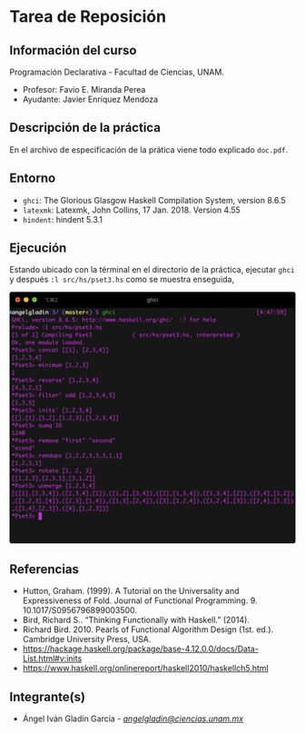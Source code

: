 # Tarea de Reposición

## Información del curso

Programación Declarativa - Facultad de Ciencias, UNAM.

* Profesor: Favio E. Miranda Perea
* Ayudante:	Javier Enríquez Mendoza

## Descripción de la práctica

En el archivo de especificación de la prática viene todo explicado 
`doc.pdf`.

## Entorno

* `ghci`: The Glorious Glasgow Haskell Compilation System, version 8.6.5
* `latexmk`: Latexmk, John Collins, 17 Jan. 2018. Version 4.55
* `hindent`: hindent 5.3.1

## Ejecución

Estando ubicado con la términal en el directorio de la práctica,
ejecutar `ghci` y después `:l src/hs/pset3.hs` como se muestra enseguida,

![](assets/1.png)


## Referencias

* Hutton, Graham. (1999). A Tutorial on the Universality and Expressiveness of Fold. Journal of Functional Programming. 9. 10.1017/S0956796899003500.
* Bird, Richard S.. “Thinking Functionally with Haskell.” (2014).
* Richard Bird. 2010. Pearls of Functional Algorithm Design (1st. ed.). Cambridge University Press, USA.
* https://hackage.haskell.org/package/base-4.12.0.0/docs/Data-List.html#v:inits
* https://www.haskell.org/onlinereport/haskell2010/haskellch5.html

## Integrante(s)

* Ángel Iván Gladín García - *angelgladin@ciencias.unam.mx*
